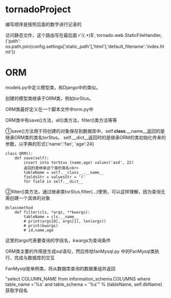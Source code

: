 # tornadoProject
编写顺序是按照后面的数字进行记录的

访问静态文件，这个路由写在最后面
r'/(.*)$', tornado.web.StaticFileHandler, {'path': os.path.join(config.settings['static_path'],'html'),'default_filename':'index.html'})


# ORM
models.py中定义模型类，和Django中的类似。

创建的模型类继承于ORM类，例如torStus。

ORM类最好定义在一个脚本文件中orm.py中

ORM类中有save()方法，all()类方法，filter()类方法等等

①save()方法用于将创建的对象保存到数据库中，self.__class__.__name__返回的是继承ORM类的类名torStus。
self.__dict__返回时的是继承ORM的类初始化传来的参数，以字典的形式{'name':'fan', 'age':24} <br>

```
class ORM():
    def save(self):
        insert into torStus (name,age) values('asd', 22)
        返回的是继承这个类的类名<br>
        tableName = self.__class__.__name__
        fieldsStr = valuesStr = '('
        for field in self.__dict__
```

②filter()类方法，通过继承类torStus.filter(...)使用，可以这样理解，因为查询无需创建一个具体的对象<br>
```
@classmethod
    def filter(cls, *args, **kwargs):
        tableName = cls.__name__
        # print(args[0], args[1], len(args))
        # print(kwargs)
        # id,name,age
```

这里的args代表要查询的字段名，kwargs为查询条件<br>

ORM类主要的作用是生成sql语句，然后传给fanMysql.py 中的FanMysql类执行，完成与数据库的交互<br>

FanMysql是单例类，将从数据库查询的数据重组并返回<br>

"select COLUMN_NAME from information_schema.COLUMNS where table_name ='%s' and table_schema = '%s'" % (tableName, self.dbName)
获取字段名<br>
